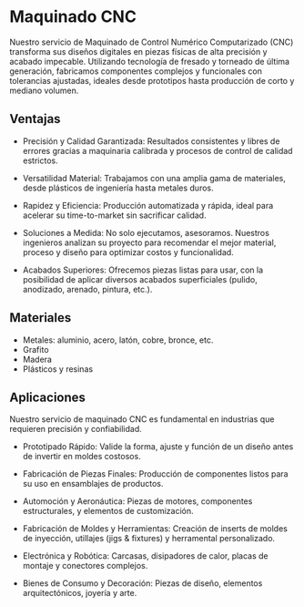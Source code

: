 # Maquinado CNC

Nuestro servicio de Maquinado de Control Numérico Computarizado (CNC) transforma sus diseños digitales en piezas físicas de alta precisión y acabado impecable. Utilizando tecnología de fresado y torneado de última generación, fabricamos componentes complejos y funcionales con tolerancias ajustadas, ideales desde prototipos hasta producción de corto y mediano volumen.

## Ventajas

- Precisión y Calidad Garantizada: Resultados consistentes y libres de errores gracias a maquinaria calibrada y procesos de control de calidad estrictos.

- Versatilidad Material: Trabajamos con una amplia gama de materiales, desde plásticos de ingeniería hasta metales duros.

- Rapidez y Eficiencia: Producción automatizada y rápida, ideal para acelerar su time-to-market sin sacrificar calidad.

- Soluciones a Medida: No solo ejecutamos, asesoramos. Nuestros ingenieros analizan su proyecto para recomendar el mejor material, proceso y diseño para optimizar costos y funcionalidad.

- Acabados Superiores: Ofrecemos piezas listas para usar, con la posibilidad de aplicar diversos acabados superficiales (pulido, anodizado, arenado, pintura, etc.).

## Materiales

- Metales: aluminio, acero, latón, cobre, bronce, etc.
- Grafito
- Madera
- Plásticos y resinas

## Aplicaciones

Nuestro servicio de maquinado CNC es fundamental en industrias que requieren precisión y confiabilidad.

- Prototipado Rápido: Valide la forma, ajuste y función de un diseño antes de invertir en moldes costosos.

- Fabricación de Piezas Finales: Producción de componentes listos para su uso en ensamblajes de productos.

- Automoción y Aeronáutica: Piezas de motores, componentes estructurales, y elementos de customización.

- Fabricación de Moldes y Herramientas: Creación de inserts de moldes de inyección, utillajes (jigs & fixtures) y herramental personalizado.

- Electrónica y Robótica: Carcasas, disipadores de calor, placas de montaje y conectores complejos.

- Bienes de Consumo y Decoración: Piezas de diseño, elementos arquitectónicos, joyería y arte.
